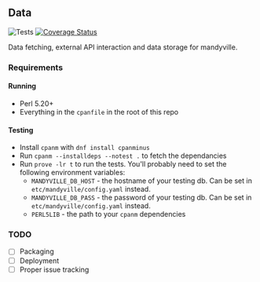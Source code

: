 ## Data

![Tests](https://github.com/sirgraystar/mandyville-data/actions/workflows/test.yml/badge.svg)
[![Coverage Status](https://coveralls.io/repos/github/sirgraystar/mandyville-data/badge.svg)](https://coveralls.io/github/sirgraystar/mandyville-data)

Data fetching, external API interaction and data storage for mandyville.

### Requirements

#### Running
* Perl 5.20+
* Everything in the `cpanfile` in the root of this repo

#### Testing
* Install `cpanm` with `dnf install cpanminus`
* Run `cpanm --installdeps --notest .` to fetch the dependancies
* Run `prove -lr t` to run the tests. You'll probably need to set the
  following environment variables:
  * `MANDYVILLE_DB_HOST` - the hostname of your testing db. Can be set
    in `etc/mandyville/config.yaml` instead.
  * `MANDYVILLE_DB_PASS` - the password of your testing db. Can be set
    in `etc/mandyville/config.yaml` instead.
  * `PERL5LIB` - the path to your `cpanm` dependencies 

### TODO

* [ ] Packaging
* [ ] Deployment
* [ ] Proper issue tracking
